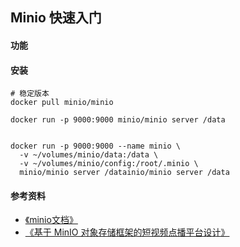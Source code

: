 ## Minio 快速入门


#### 功能

#### 安装
```shell
# 稳定版本
docker pull minio/minio

docker run -p 9000:9000 minio/minio server /data


docker run -p 9000:9000 --name minio \
  -v ~/volumes/minio/data:/data \
  -v ~/volumes/minio/config:/root/.minio \
  minio/minio server /datainio/minio server /data

```




#### 参考资料
+ [《minio文档》](https://docs.min.io/)
+ [《基于 MinIO 对象存储框架的短视频点播平台设计》](https://www.163.com/dy/article/GCFV3N2H0511FQO9.html)